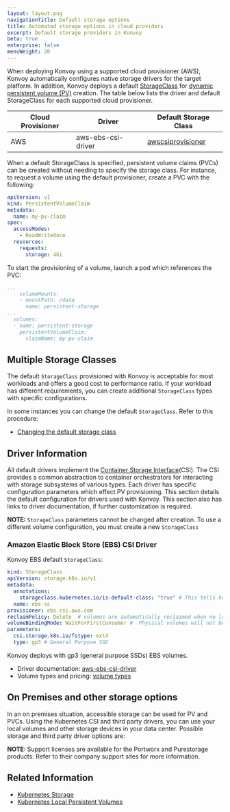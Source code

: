 ```yaml
---
layout: layout.pug
navigationTitle: Default storage options
title: Automated storage options in cloud providers
excerpt: Default storage providers in Konvoy
beta: true
enterprise: false
menuWeight: 20
---
```


<!-- markdownlint-disable MD018 -->

When deploying Konvoy using a supported cloud provisioner (AWS), Konvoy automatically configures native storage drivers for the target platform. In addition, Konvoy deploys a default [StorageClass](https://kubernetes.io/docs/concepts/storage/storage-classes/) for [dynamic persistent volume (PV)](https://kubernetes.io/docs/concepts/storage/dynamic-provisioning/) creation. The table below lists the driver and default StorageClass for each supported cloud provisioner.

| Cloud Provisioner |  Driver              | Default Storage Class        |
--------------------|----------------------|----------------------|
| AWS               | aws-ebs-csi-driver   | [awscsiprovisioner](https://github.com/kubernetes-sigs/aws-ebs-csi-driver)    |

When a default StorageClass is specified, persistent volume claims (PVCs) can be created without needing to specify the storage class. For instance, to request a volume using the default provisioner, create a PVC with the following:

```yaml
apiVersion: v1
kind: PersistentVolumeClaim
metadata:
  name: my-pv-claim
spec:
  accessModes:
    - ReadWriteOnce
  resources:
    requests:
      storage: 4Gi
```

To start the provisioning of a volume, launch a pod which references the PVC:

```yaml
...
    volumeMounts:
    - mountPath: /data
      name: persistent-storage
...
  volumes:
  - name: persistent-storage
    persistentVolumeClaim:
      claimName: my-pv-claim

```

## Multiple Storage Classes

The default `StorageClass` provisioned with Konvoy is acceptable for most workloads and offers a good cost to performance ratio. If your workload has different requirements, you can create additional `StorageClass` types with specific configurations.

In some instances you can change the default `StorageClass`. Refer to this procedure:

- [Changing the default storage class](https://kubernetes.io/docs/tasks/administer-cluster/change-default-storage-class/)

## Driver Information

All default drivers implement the [Container Storage Interface](https://github.com/container-storage-interface/spec/blob/master/spec.md)(CSI). The CSI provides a common abstraction to container orchestrators for interacting with storage subsystems of various types. Each driver has specific configuration parameters which effect PV provisioning. This section details the default configuration for drivers used with Konvoy. This section also has links to driver documentation, if further customization is required.

<p class="message--note"><strong>NOTE: </strong><code>StorageClass</code> parameters cannot be changed after creation. To use a different volume configuration, you must create a new <code>StorageClass</code></p>

### Amazon Elastic Block Store (EBS) CSI Driver

Konvoy EBS default `StorageClass`:

```yaml
kind: StorageClass
apiVersion: storage.k8s.io/v1
metadata:
  annotations:
    storageclass.kubernetes.io/is-default-class: "true" # This tells kubernetes to make this the default storage class
  name: ebs-sc
provisioner: ebs.csi.aws.com
reclaimPolicy: Delete  # volumes are automatically reclaimed when no longer in use and PVCs are deleted
volumeBindingMode: WaitForFirstConsumer #  Physical volumes will not be created until a pod is created that uses the PVC, required to use CSI's Topology feature
parameters:
  csi.storage.k8s.io/fstype: ext4
  type: gp3 # General Purpose SSD
```

Konvoy deploys with gp3 (general purpose SSDs) EBS volumes.

- Driver documentation: [aws-ebs-csi-driver](https://github.com/kubernetes-sigs/aws-ebs-csi-driver)
- Volume types and pricing: [volume types](https://aws.amazon.com/ebs/features/)

## On Premises and other storage options

In an on premises situation, accessible storage can be used for PV and PVCs. Using the Kubernetes CSI and third party drivers, you can use your local volumes and other storage devices in your data center. Possible storage and third party driver options are:

<p class="message--note"><strong>NOTE: </strong>Support licenses are available for the Portworx and Purestorage products. Refer to their company support sites for more information.</p>

## Related Information

- [Kubernetes Storage](https://kubernetes.io/docs/concepts/storage/)
- [Kubernetes Local Persistent Volumes](https://kubernetes.io/blog/2019/04/04/kubernetes-1.14-local-persistent-volumes-ga/)
